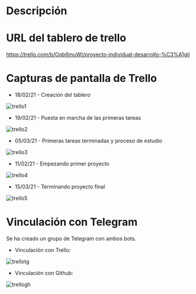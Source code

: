 # Descripción

# URL del tablero de trello

https://trello.com/b/Oqb6muWt/proyecto-individual-desarrollo-%C3%A1gil

# Capturas de pantalla de Trello

- 18/02/21 - Creación del tablero

![trello1](https://user-images.githubusercontent.com/49394226/108475102-8f4d5880-7290-11eb-8e51-d1ac1743199a.PNG)

- 19/02/21 - Puesta en marcha de las primeras tareas

![trello2](https://user-images.githubusercontent.com/49394226/108475139-9b391a80-7290-11eb-84e4-6f4e7ac3d5b1.PNG)

- 05/03/21 - Primeras tareas terminadas y proceso de estudio

![trello3](https://user-images.githubusercontent.com/49394226/111220042-f97bc380-85d8-11eb-9105-5d1623057648.PNG)

- 11/02/21 - Empezando primer proyecto

![trello4](https://user-images.githubusercontent.com/49394226/111220121-11534780-85d9-11eb-9697-96a24cf47662.PNG)

- 15/03/21 - Terminando proyecto final

![trello5](https://user-images.githubusercontent.com/49394226/111220244-3ba50500-85d9-11eb-8c05-682b52042f35.PNG)


# Vinculación con Telegram

Se ha creado un grupo de Telegram con ambos bots. 

- Vinculación con Trello:

![trellotg](https://user-images.githubusercontent.com/49394226/108475737-67aac000-7291-11eb-8eed-01b52311ed5d.PNG)

- Vinculación con Github:

![trellogh](https://user-images.githubusercontent.com/49394226/108475883-9de83f80-7291-11eb-8f05-df73c54c3d66.PNG)


